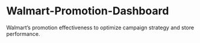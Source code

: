 # Walmart-Promotion-Dashboard
Walmart’s promotion effectiveness to optimize campaign strategy and store performance.
